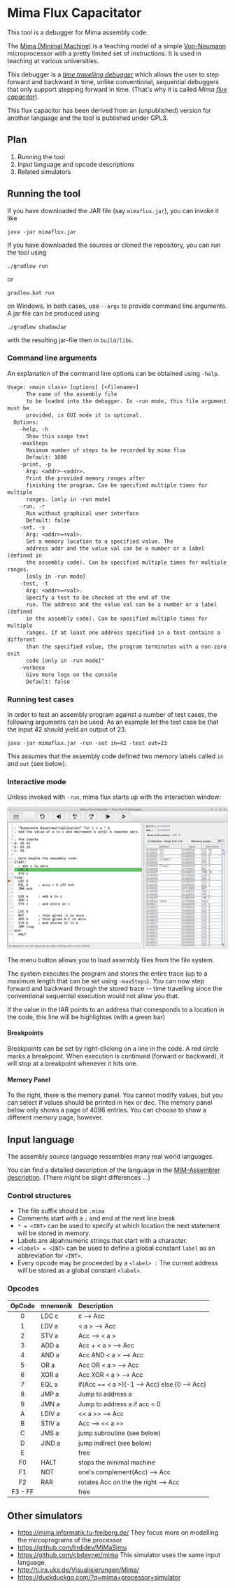 # Mima Flux Capacitator

This tool is a debugger for Mima assembly code.

The [Mima (Minimal
Machine)](https://de.wikipedia.org/wiki/Mikroprogrammierte_Minimalmaschine)
is a teaching model of a simple
[Von-Neumann](https://en.wikipedia.org/wiki/Von_Neumann_architecture)
microprocessor with a pretty limited set of instructions. It is used
in teaching at various universities.

This debugger is a [*time travelling
debugger*](https://en.wikipedia.org/wiki/Time_travel_debugging) which
allows the user to step forward and backward in time, unlike
conventional, sequential debuggers that only support stepping forward
in time. (That's why it is called *Mima [flux
capacitor](https://en.wikipedia.org/wiki/DeLorean_time_machine#Flux_capacitor)*).

This flux capacitor has been derived from an (unpublished) version for
another language and the tool is published under GPL3.

## Plan

1. Running the tool
2. Input language and opcode descriptions
3. Related simulators

## Running the tool

If you have downloaded the JAR file (say `mimaflux.jar`), you can
invoke it like
```
java -jar mimaflux.jar
```

If you have downloaded the sources or cloned the repository, you can
run the tool using
```
./gradlew run
```
or
```
gradlew.bat run
```
on Windows. In both cases, use `--args` to provide command line arguments. 
A jar file can be produced using
```
./gradlew shadowJar
```
with the resulting jar-file then in `build/libs`.

### Command line arguments

An explanation of the command line options can be obtained using
`-help`.

```
Usage: <main class> [options] [<filename>]
      The name of the assembly file 
      to be loaded into the debugger. In -run mode, this file argument must be 
      provided, in GUI mode it is optional.
  Options:
    -help, -h
      Show this usage text
    -maxSteps
      Maximum number of steps to be recorded by mima flux
      Default: 1000
    -print, -p
      Arg: <addr>-<addr>.
      Print the provided memory ranges after 
      finishing the program. Can be specified multiple times for multiple 
      ranges. [only in -run mode]
    -run, -r
      Run without graphical user interface
      Default: false
    -set, -s
      Arg: <addr>=<val>.
      Set a memory location to a specified value. The 
      address addr and the value val can be a number or a label (defined in 
      the assembly code). Can be specified multiple times for multiple ranges. 
      [only in -run mode]
    -test, -t
      Arg: <addr>=<val>.
      Specify a test to be checked at the end of the 
      run. The address and the value val can be a number or a label (defined 
      in the assembly code). Can be specified multiple times for multiple 
      ranges. If at least one address specified in a test contains a different 
      than the specified value, the program terminates with a non-zero exit 
      code [only in -run mode]"
    -verbose
      Give more logs on the console
      Default: false
```

### Running test cases

In order to test an assembly program against a number of test cases,
the following arguments can be used. As an example let the test case
be that the input 42 should yield an output of 23.
```
java -jar mimaflux.jar -run -set in=42 -test out=23
```
This assumes that the assembly code defined two memory labels called 
`in` and `out` (see below).

### Interactive mode

Unless invoked with `-run`, mima flux starts up with the interaction
window:

![Screenshot of Mimaflux](screenshot.png "Screenshot of Mimaflux")

The menu button allows you to load assembly files from the file
system.

The system executes the program and stores the entire trace (up to a
maximum length that can be set using `-maxSteps`). You can now step
forward and backward through the stored trace -- time travelling since
the conventional sequential execution would not allow you that.

If the value in the IAR points to an address that corresponds to a
location in the code, this line will be highlightes (with a green bar)

#### Breakpoints

Breakpoints can be set by right-clicking on a line in the code. A red
circle marks a breakpoint. When execution is continued (forward or
backward), it will stop at a breakpoint whenever it hits one.

#### Memory Panel

To the right, there is the memory panel. You cannot modify values, but
you can select if values should be printed in hex or dec. The memory
panel below only shows a page of 4096 entries. You can choose to show
a different memory page, however.

## Input language

The assembly source language ressembles many real world languages.

You can find a detailed description of the language in the
[MIM-Assembler
description](https://github.com/cbdevnet/mima/blob/master/mimasm/MIMA-ASSEMBLER.txt). (There
might be slight differences ...)

### Control structures

* The file suffix should be `.mima`
* Comments start with a `;` and end at the next line break
* `* = <INT>` can be used to specify at which location the next statement will be stored in memory.
* Labels are alpahnumeric strings that start with a character.
* `<label> = <INT>` can be used to define a global constant `label` as an abbreviation for `<INT>`.
* Every opcode may be proceeded by a `<label> :` The current address will be stored as a global constant `<label>`.

### Opcodes

OpCode 	| mnemonik	| Description
:------:|:--------------|:-----------
0	| LDC c		| c --> Acc
1	| LDV a		| < a > --> Acc
2	| STV a		| Acc --> < a >
3	| ADD a		| Acc + < a > --> Acc
4	| AND a		| Acc AND < a > --> Acc
5	| OR a		| Acc OR < a > --> Acc
6	| XOR a		| Acc XOR < a > --> Acc
7	| EQL a		| if(Acc == < a >){-1 --> Acc} else {0 --> Acc}
8	| JMP a		| Jump to address a
9	| JMN a		| Jump to address a if acc < 0
A	| LDIV a	| << a >> --> Acc
B	| STIV a	| Acc --> << a >>
C	| JMS a		| jump subroutine (see below)
D	| JIND a	| jump indirect (see below)
E	|		| free
F0	| HALT		| stops the minimal machine
F1	| NOT		| one's complement(Acc) --> Acc
F2	| RAR		| rotates Acc on the the right --> Acc
F3 - FF	|		| free

## Other simulators

* https://mima.informatik.tu-freiberg.de/ They focus more on modelling the mircoprograms of the processor
* https://github.com/Indidev/MiMaSimu
* https://github.com/cbdevnet/mima This simulator uses the same input language.
* http://ti.ira.uka.de/Visualisierungen/Mima/
* https://duckduckgo.com/?q=mima+processor+simulator
